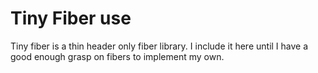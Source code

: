 # Tiny Fiber use

Tiny fiber is a thin header only fiber library. I include it here until I have a good enough grasp on fibers to implement my own.